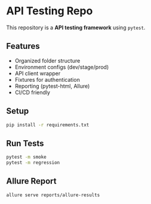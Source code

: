 # API Testing Repo 

This repository is a **API testing framework** using `pytest`.

## Features
- Organized folder structure
- Environment configs (dev/stage/prod)
- API client wrapper
- Fixtures for authentication
- Reporting (pytest-html, Allure)
- CI/CD friendly

## Setup
```bash
pip install -r requirements.txt
```

## Run Tests
```bash
pytest -m smoke
pytest -m regression
```

## Allure Report
```bash
allure serve reports/allure-results
```
